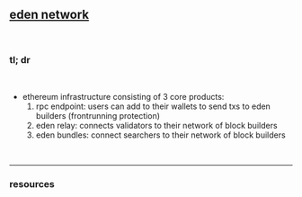 ## [eden network](https://twitter.com/EdenNetwork)

<br>

### tl; dr

<br>

* ethereum infrastructure consisting of 3 core products:
  1. rpc endpoint: users can add to their wallets to send txs to eden builders (frontrunning protection)
  2. eden relay: connects validators to their network of block builders
  3. eden bundles: connect searchers to their network of block builders

<br>

---

### resources

<br>
